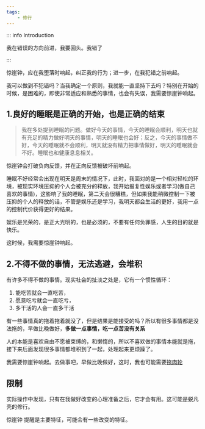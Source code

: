 ```yaml
---
tags:
    - 修行
---
```


::: info Introduction

我在错误的方向前进，我要回头。我错了

:::

惊崖钟，应在我堕落时响起，纠正我的行为；进一步，在我犯错之前响起。

我可以做到不犯错吗？当我确定一个原则，我就能一直坚持下去吗？特别在开始的时候，是困难的，即使非常适应和熟悉的事情，也会有失误，我需要惊崖钟响起。

## 1.良好的睡眠是正确的开始，也是正确的结束

> 我在多处提到睡眠的问题。做好今天的事情，今天的睡眠会顺利，明天也就有充足的精力做好明天的事情，明天的睡眠也会好；反之，今天的事情做不好，今天的睡眠就不会顺利，明天就没有精力把事情做好，明天的睡眠就会不好。睡眠也和健康息息相关。

惊崖钟会打破负向反馈，并在正向反馈被破坏前响起。

睡眠不好经常会出现在明天是周末的情况下，此时，我面对的是一个相对轻松的环境，被现实环境压抑的个人会被充分的释放，我开始报复性娱乐或者学习(做自己喜欢的事情)，这影响了我的睡眠，第二天会很糟糕，但如果我能稍微控制一下被压抑的个人的释放的话，不管是娱乐还是学习，我明天都会生活的更好，我用一点的控制代价获得更好的结果。

娱乐是光荣的，是正大光明的，也是必须的，不要有任何负罪感，人生的目的就是快乐。

这时候，我需要惊崖钟响起。

## 2.不得不做的事情，无法逃避，会堆积

有许多不得不做的事情。现实社会的扯淡之处是，它有一个惯性循环：

1. 能吃苦就会一直吃苦，
2. 愿意吃亏就会一直吃亏，
3. 多干活的人会一直多干活

有一些事情真的拖着拖着就没了，但是结果是能接受的吗？所以有很多事情都是没法拖的，早做比晚做好，**多做一点事情，吃一点苦没有关系**

人的本能是喜欢自由不愿被束缚的，和懒惰的，所以不喜欢做的事情本能就是拖，接下来后面发现很多事情都堆积到了一起，处理起来更烦躁了。

我需要惊崖钟响起。去做事吧，早做比晚做好，这时，我也可能需要[拖肉轮](./拖肉轮.md)

## 限制

实际操作中发现，只有在我做好改变的心理准备之后，它才会有用。这可能是蜕凡壳的修行。

惊崖钟 提醒是主要特征，可能会有一些改变的特征。
